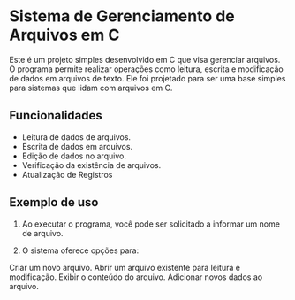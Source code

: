 # Sistema de Gerenciamento de Arquivos em C

Este é um projeto simples desenvolvido em C que visa gerenciar arquivos.
O programa permite realizar operações como leitura, escrita e modificação de dados em arquivos de texto.
Ele foi projetado para ser uma base simples para sistemas que lidam com arquivos em C.

## Funcionalidades

- Leitura de dados de arquivos.
- Escrita de dados em arquivos.
- Edição de dados no arquivo.
- Verificação da existência de arquivos.
- Atualização de Registros

## Exemplo de uso

1. Ao executar o programa, você pode ser solicitado a informar um nome de arquivo.

2. O sistema oferece opções para:

Criar um novo arquivo.
Abrir um arquivo existente para leitura e modificação.
Exibir o conteúdo do arquivo.
Adicionar novos dados ao arquivo.
